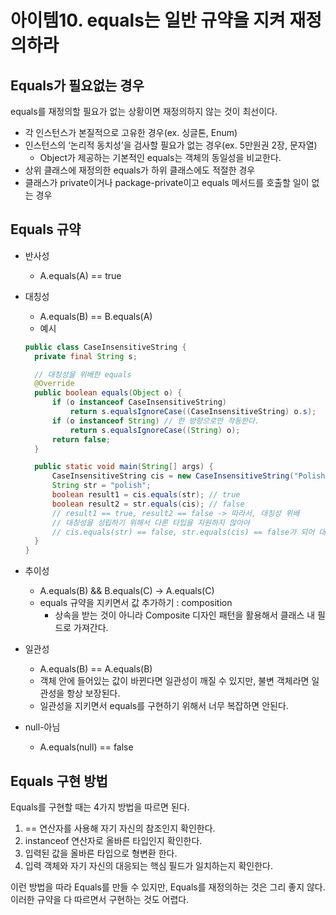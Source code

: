 # 아이템10. equals는 일반 규약을 지켜 재정의하라

## Equals가 필요없는 경우

equals를 재정의할 필요가 없는 상황이면 재정의하지 않는 것이 최선이다.

- 각 인스턴스가 본질적으로 고유한 경우(ex. 싱글톤, Enum)
- 인스턴스의 ‘논리적 동치성’을 검사할 필요가 없는 경우(ex. 5만원권 2장, 문자열)
  - Object가 제공하는 기본적인 equals는 객체의 동일성을 비교한다.
- 상위 클래스에 재정의한 equals가 하위 클래스에도 적절한 경우
- 클래스가 private이거나 package-private이고 equals 메서드를 호출할 일이 없는 경우

## Equals 규약

- 반사성
  - A.equals(A) == true
- 대칭성

  - A.equals(B) == B.equals(A)
  - 예시

  ```java
  public class CaseInsensitiveString {
  	private final String s;

  	// 대칭성을 위배한 equals
  	@Override
  	public boolean equals(Object o) {
  		if (o instanceof CaseInsensitiveString)
  			return s.equalsIgnoreCase((CaseInsensitiveString) o.s);
  		if (o instanceof String) // 한 방향으로만 작동한다.
  			return s.equalsIgnoreCase((String) o);
  		return false;
  	}

  	public static void main(String[] args) {
  		CaseInsensitiveString cis = new CaseInsensitiveString("Polish");
  		String str = "polish";
  		boolean result1 = cis.equals(str); // true
  		boolean result2 = str.equals(cis); // false
  		// result1 == true, result2 == false -> 따라서, 대칭성 위배
  		// 대칭성을 성립하기 위해서 다른 타입을 지원하지 않아야
  		// cis.equals(str) == false, str.equals(cis) == false가 되어 대칭성이 성립
  	}
  }
  ```

- 추이성
  - A.equals(B) && B.equals(C) → A.equals(C)
  - equals 규약을 지키면서 값 추가하기 : composition
    - 상속을 받는 것이 아니라 Composite 디자인 패턴을 활용해서 클래스 내 필드로 가져간다.
- 일관성
  - A.equals(B) == A.equals(B)
  - 객체 안에 들어있는 값이 바뀐다면 일관성이 깨질 수 있지만, 불변 객체라면 일관성을 항상 보장된다.
  - 일관성을 지키면서 equals를 구현하기 위해서 너무 복잡하면 안된다.
- null-아님
  - A.equals(null) == false

## Equals 구현 방법

Equals를 구현할 때는 4가지 방법을 따르면 된다.

1. == 연산자를 사용해 자기 자신의 참조인지 확인한다.
2. instanceof 연산자로 올바른 타입인지 확인한다.
3. 입력된 값을 올바른 타입으로 형변환 한다.
4. 입력 객체와 자기 자신의 대응되는 핵심 필드가 일치하는지 확인한다.

이런 방법을 따라 Equals를 만들 수 있지만, Equals를 재정의하는 것은 그리 좋지 않다.
이러한 규약을 다 따르면서 구현하는 것도 어렵다.

